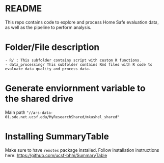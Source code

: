 # README

This repo contains code to explore and process Home Safe evaluation data, as well as the pipeline to perform analysis.

# Folder/File description

    - R/ : This subfolder contains script with custom R functions.
    - data_processing/ This subfolder contains Rmd files with R code to evaluate data quality and process data.

# Generate enviornment variable to the shared drive

Main path `"//ars-data-01.sde.net.ucsf.edu/MyResearchShared/mkushel_shared"`


# Installing SummaryTable

Make sure to have `remotes` package installed. Follow installation instructions here: https://github.com/ucsf-bhhi/SummaryTable
